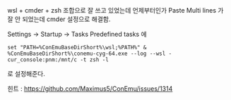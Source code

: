 wsl + cmder + zsh 조합으로 잘 쓰고 있었는데 언제부터인가 Paste Multi lines 가 잘 안 되었는데 cmder 설정으로 해결함.

Settings -> Startup -> Tasks
Predefined tasks 에

```
set "PATH=%ConEmuBaseDirShort%\wsl;%PATH%" & %ConEmuBaseDirShort%\conemu-cyg-64.exe --log --wsl -cur_console:pnm:/mnt/c -t zsh -l
```

로 설정해준다.

힌트 : https://github.com/Maximus5/ConEmu/issues/1314
